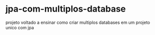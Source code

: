 # jpa-com-multiplos-database
projeto voltado a ensinar como criar multiplos databases em um projeto unico com jpa
